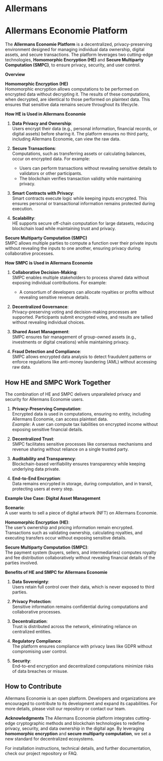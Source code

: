 # Allermans
# Allermans Economie Platform

The **Allermans Economie Platform** is a decentralized, privacy-preserving environment designed for managing individual data ownership, digital assets, and secure transactions. The platform leverages two cutting-edge technologies, **Homomorphic Encryption (HE)** and **Secure Multiparty Computation (SMPC)**, to ensure privacy, security, and user control.

**Overview**

**Homomorphic Encryption (HE)**  
Homomorphic encryption allows computations to be performed on encrypted data without decrypting it. The results of these computations, when decrypted, are identical to those performed on plaintext data. This ensures that sensitive data remains secure throughout its lifecycle.

**How HE is Used in Allermans Economie**
1. **Data Privacy and Ownership**:  
   Users encrypt their data (e.g., personal information, financial records, or digital assets) before sharing it. The platform ensures no third party, including Allermans Economie, can view the raw data.
   
2. **Secure Transactions**:  
   Computations, such as transferring assets or calculating balances, occur on encrypted data. For example:
   - Users can perform transactions without revealing sensitive details to validators or other participants.
   - The blockchain verifies transaction validity while maintaining privacy.

3. **Smart Contracts with Privacy**:  
   Smart contracts execute logic while keeping inputs encrypted. This ensures personal or transactional information remains protected during execution.

4. **Scalability**:  
   HE supports secure off-chain computation for large datasets, reducing blockchain load while maintaining trust and privacy.

**Secure Multiparty Computation (SMPC)**  
SMPC allows multiple parties to compute a function over their private inputs without revealing the inputs to one another, ensuring privacy during collaborative processes.

**How SMPC is Used in Allermans Economie**
1. **Collaborative Decision-Making**:  
   SMPC enables multiple stakeholders to process shared data without exposing individual contributions. For example:
   - A consortium of developers can allocate royalties or profits without revealing sensitive revenue details.

2. **Decentralized Governance**:  
   Privacy-preserving voting and decision-making processes are supported. Participants submit encrypted votes, and results are tallied without revealing individual choices.

3. **Shared Asset Management**:  
   SMPC ensures fair management of group-owned assets (e.g., investments or digital creations) while maintaining privacy.

4. **Fraud Detection and Compliance**:  
   SMPC allows encrypted data analysis to detect fraudulent patterns or enforce regulations like anti-money laundering (AML) without accessing raw data.

## **How HE and SMPC Work Together**
The combination of HE and SMPC delivers unparalleled privacy and security for Allermans Economie users.

1. **Privacy-Preserving Computation**:  
   Encrypted data is used in computations, ensuring no entity, including Allermans Economie, can access plaintext data.  
   *Example*: A user can compute tax liabilities on encrypted income without exposing sensitive financial details.

2. **Decentralized Trust**:  
   SMPC facilitates sensitive processes like consensus mechanisms and revenue sharing without reliance on a single trusted party.

3. **Auditability and Transparency**:  
   Blockchain-based verifiability ensures transparency while keeping underlying data private.

4. **End-to-End Encryption**:  
   Data remains encrypted in storage, during computation, and in transit, protecting users at every step.

**Example Use Case: Digital Asset Management**

**Scenario**:  
A user wants to sell a piece of digital artwork (NFT) on Allermans Economie.

**Homomorphic Encryption (HE)**:  
  The user’s ownership and pricing information remain encrypted. Transactions such as validating ownership, calculating royalties, and executing transfers occur without exposing sensitive details.

**Secure Multiparty Computation (SMPC)**:  
  The payment system (buyers, sellers, and intermediaries) computes royalty and fee distribution collaboratively without revealing financial details of the parties involved.

**Benefits of HE and SMPC for Allermans Economie**

1. **Data Sovereignty**:  
   Users retain full control over their data, which is never exposed to third parties.

2. **Privacy Protection**:  
   Sensitive information remains confidential during computations and collaborative processes.

3. **Decentralization**:  
   Trust is distributed across the network, eliminating reliance on centralized entities.

4. **Regulatory Compliance**:  
   The platform ensures compliance with privacy laws like GDPR without compromising user control.

5. **Security**:  
   End-to-end encryption and decentralized computations minimize risks of data breaches or misuse.

## **How to Contribute**
Allermans Economie is an open platform. Developers and organizations are encouraged to contribute to its development and expand its capabilities. For more details, please visit our repository or contact our team.

**Acknowledgments**
The Allermans Economie platform integrates cutting-edge cryptographic methods and blockchain technologies to redefine privacy, security, and data ownership in the digital age. By leveraging **homomorphic encryption** and **secure multiparty computation**, we set a new standard for decentralized ecosystems.

For installation instructions, technical details, and further documentation, check our project repository or FAQ.
